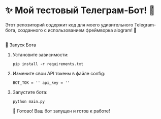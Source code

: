 <h1>✨  Мой тестовый Телеграм-Бот! 🤖</h1>

Этот репозиторий содержит код для моего удивительного Telegram-бота, созданного с использованием фреймворка aiogram! 🎉 

<h2></h2> 🚀 Запуск Бота </h2>

1. Установите зависимости:

   
   <code>pip install -r requirements.txt</code>
   

2. Измените свои API токены в файле config:

   <code>BOT_TOK = ''
   api_key = ''</code>

3. Запустите бота:

   
   <code>python main.py</code>
   

   🎉  Готово! Ваш бот запущен и готов к работе! 

